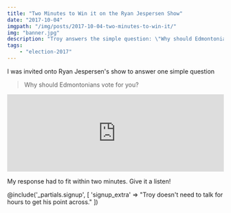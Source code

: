 ```yaml
---
title: "Two Minutes to Win it on the Ryan Jespersen Show"
date: "2017-10-04"
imgpath: "/img/posts/2017-10-04-two-minutes-to-win-it/"
img: "banner.jpg"
description: "Troy answers the simple question: \"Why should Edmontonians vote for you?\""
tags: 
    - "election-2017"
---
```


I was invited onto Ryan Jespersen's show to answer one simple question

> Why should Edmontonians vote for you?

<iframe src="https://omny.fm/shows/ryan-jespersen-show/oct-4-troy-pavlek-ward-11/embed?style=artwork" frameborder="0" width="100%" height="180"></iframe>

My response had to fit within two minutes. Give it a listen!

@include('_partials.signup', [ 'signup_extra' => "Troy doesn't need to talk for hours to get his point across." ])
